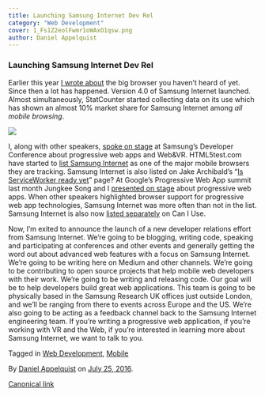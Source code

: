 ```yaml
---
title: Launching Samsung Internet Dev Rel
category: "Web Development"
cover: 1_Fs1Z2eolFwmr1oWAxO1qsw.png
author: Daniel Appelquist
---
```


### Launching Samsung Internet Dev Rel

Earlier this year [I wrote about](https://medium.com/@torgo/the-big-browser-you-haven-t-heard-of-yet-481a1b48517b#.klm8554in) the big browser you haven’t heard of yet. Since then a lot has happened. Version 4.0 of Samsung Internet launched. Almost simultaneously, StatCounter started collecting data on its use which has shown an almost 10% market share for Samsung Internet among _all mobile browsing_.

![](https://cdn-images-1.medium.com/max/800/1*Fs1Z2eolFwmr1oWAxO1qsw.png)

I, along with other speakers, [spoke on stage](https://www.google.co.uk/url?sa=t&rct=j&q=&esrc=s&source=web&cd=4&cad=rja&uact=8&ved=0ahUKEwidn973vo7OAhUpJsAKHeWdAZgQtwIIMjAD&url=https%3A%2F%2Fwww.youtube.com%2Fwatch%3Fv%3D_CxDY4XWeYg&usg=AFQjCNHNQVElIPsdMOSFMhBLcfjz21RVng&sig2=bbbdlk7bfPNHzuNjECCPaQ) at Samsung’s Developer Conference about progressive web apps and Web&VR. HTML5test.com have started to [list Samsung Internet](http://html5test.com/results/mobile.html) as one of the major mobile browsers they are tracking. Samsung Internet is also listed on Jake Archibald’s “[Is ServiceWorker ready yet](https://jakearchibald.github.io/isserviceworkerready/)” page? At Google’s Progressive Web App summit last month Jungkee Song and I [presented on stage](https://www.google.co.uk/url?sa=t&rct=j&q=&esrc=s&source=web&cd=1&cad=rja&uact=8&ved=0ahUKEwiP-cTvvY7OAhVsL8AKHfvvDw0QtwIIHjAA&url=https%3A%2F%2Fwww.youtube.com%2Fwatch%3Fv%3D4_qhu-4EQGA&usg=AFQjCNGfAdc5IurdBrwgnVU-vfW0P8_P-w&sig2=-PNVxC9q_nqCyuk7H_3tvw) about progressive web apps. When other speakers highlighted browser support for progressive web app technologies, Samsung Internet was more often than not in the list. Samsung Internet is also now [listed separately](http://caniuse.com/#search=service%20worker) on Can I Use.

Now, I’m exited to announce the launch of a new developer relations effort from Samsung Internet. We’re going to be blogging, writing code, speaking and participating at conferences and other events and generally getting the word out about advanced web features with a focus on Samsung Internet. We’re going to be writing here on Medium and other channels. We’re going to be contributing to open source projects that help mobile web developers with their work. We’re going to be writing and releasing code. Our goal will be to help developers build great web applications. This team is going to be physically based in the Samsung Research UK offices just outside London, and we’ll be ranging from there to events across Europe and the US. We’re also going to be acting as a feedback channel back to the Samsung Internet engineering team. If you’re writing a progressive web application, if you’re working with VR and the Web, if you’re interested in learning more about Samsung Internet, we want to talk to you.

Tagged in [Web Development](https://medium.com/tag/web-development), [Mobile](https://medium.com/tag/mobile)

By [Daniel Appelquist](https://medium.com/@torgo) on [July 25, 2016](https://medium.com/p/591ea6fe22af).

[Canonical link](https://medium.com/@torgo/launching-samsung-internet-dev-rel-591ea6fe22af)
